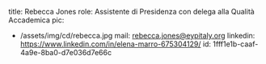 title: Rebecca Jones
role: Assistente di Presidenza con delega alla Qualità Accademica
pic:
  - /assets/img/cd/rebecca.jpg
mail: rebecca.jones@eypitaly.org
linkedin: https://www.linkedin.com/in/elena-marro-675304129/
id: 1fff1e1b-caaf-4a9e-8ba0-d7e036d7e66c
